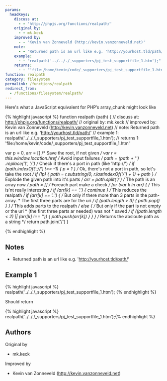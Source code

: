 ```yaml
---
params:
  headKeys:
    discuss at:
      - - 'http://phpjs.org/functions/realpath/'
    original by:
      - - mk.keck
    improved by:
      - - 'Kevin van Zonneveld (http://kevin.vanzonneveld.net)'
    note:
      - - "Returned path is an url like e.g. 'http://yourhost.tld/path/'"
    example:
      - - "realpath('../.././_supporters/pj_test_supportfile_1.htm');"
    returns:
      - - "'file:/home/kevin/code/_supporters/pj_test_supportfile_1.htm'"
function: realpath
category: filesystem
permalink: /functions/realpath
redirect_from:
  - /functions/filesystem/realpath/
---
```


<!-- WARNING! This file is auto generated by `npm run web:inject`, do not edit by hand -->

Here's what a JavaScript equivalent for PHP’s array_chunk might look like

{% highlight javascript %}
function realpath (path) {
  //  discuss at: http://phpjs.org/functions/realpath/
  // original by: mk.keck
  // improved by: Kevin van Zonneveld (http://kevin.vanzonneveld.net)
  //        note: Returned path is an url like e.g. 'http://yourhost.tld/path/'
  //   example 1: realpath('../.././_supporters/pj_test_supportfile_1.htm');
  //   returns 1: 'file:/home/kevin/code/_supporters/pj_test_supportfile_1.htm'

  var p = 0,
    arr = [] /* Save the root, if not given */
  var r = this.window.location.href /* Avoid input failures */
  path = (path + '')
    .replace('\\', '/') /* Check if there's a port in path (like 'http://') */
  if (path.indexOf('://') !== -1) {
    p = 1
  } /* Ok, there's not a port in path, so let's take the root */
  if (!p) {
    path = r.substring(0, r.lastIndexOf('/') + 1) + path
  } /* Explode the given path into it's parts */
  arr = path.split('/') /* The path is an array now */
  path = [] /* Foreach part make a check */
  for (var k in arr) { /* This is'nt really interesting */
    if (arr[k] == '.') {
      continue
    } /* This reduces the realpath */
    if (arr[k] == '..') {
      /* But only if there more than 3 parts in the path-array.
       * The first three parts are for the uri */
      if (path.length > 3) {
        path.pop()
      }
    } /* This adds parts to the realpath */
    else {
      /* But only if the part is not empty or the uri
       * (the first three parts ar needed) was not
       * saved */
      if ((path.length < 2) || (arr[k] !== '')) {
        path.push(arr[k])
      }
    }
  } /* Returns the absloute path as a string */
  return path.join('/')
}

{% endhighlight %}

## Notes
- Returned path is an url like e.g. 'http://yourhost.tld/path/'

## Example 1

{% highlight javascript %}
realpath('../.././_supporters/pj_test_supportfile_1.htm');
{% endhighlight %}

Should return

{% highlight javascript %}
realpath('../.././_supporters/pj_test_supportfile_1.htm');{% endhighlight %}


## Authors


Original by

- mk.keck


Improved by

- Kevin van Zonneveld (http://kevin.vanzonneveld.net)

